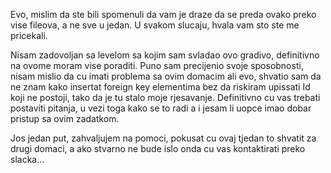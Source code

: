 Evo, mislim da ste bili spomenuli da vam je draze da se preda ovako preko vise fileova, a ne sve u jedan. 
U svakom slucaju, hvala vam sto ste me pricekali.

Nisam zadovoljan sa levelom sa kojim sam svladao ovo gradivo, definitivno na ovome moram vise poraditi.
Puno sam precijenio svoje sposobnosti, nisam mislio da cu imati problema sa ovim domacim ali evo, 
shvatio sam da ne znam kako insertat foreign key elementima bez da riskiram upissati Id koji ne postoji, tako da je tu stalo moje rjesavanje.
Definitivno cu vas trebati postaviti pitanja, u vezi toga kako se to radi a i jesam li uopce imao dobar pristup sa ovim zadatkom.

Jos jedan put, zahvaljujem na pomoci, pokusat cu ovaj tjedan to shvatit za drugi domaci, a ako stvarno ne bude islo onda cu vas kontaktirati preko slacka...
